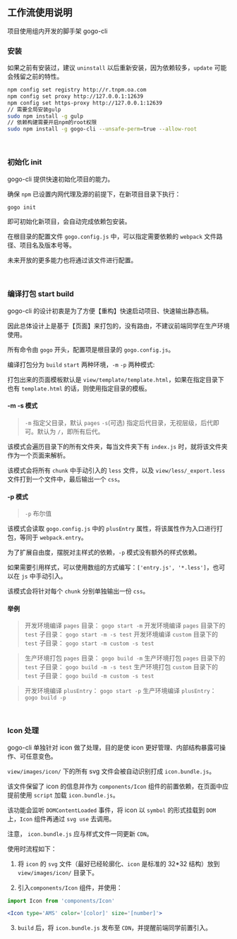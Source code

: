 ## 工作流使用说明

项目使用组内开发的脚手架 gogo-cli

### 安装

如果之前有安装过，建议 `uninstall` 以后重新安装，因为依赖较多，`update` 可能会残留之前的特性。

```sh
npm config set registry http://r.tnpm.oa.com
npm config set proxy http://127.0.0.1:12639
npm config set https-proxy http://127.0.0.1:12639
// 需要全局安装gulp
sudo npm install -g gulp
// 依赖构建需要开启npm的root权限
sudo npm install -g gogo-cli --unsafe-perm=true --allow-root
```

<br />

### 初始化 init

gogo-cli 提供快速初始化项目的能力。

确保 `npm` 已设置内网代理及源的前提下，在新项目目录下执行：

```sh
gogo init
```

即可初始化新项目，会自动完成依赖包安装。

在根目录的配置文件 `gogo.config.js` 中，可以指定需要依赖的 `webpack` 文件路径、项目名及版本号等。

未来开放的更多能力也将通过该文件进行配置。

<br />

### 编译打包 start build

gogo-cli 的设计初衷是为了方便【重构】快速启动项目、快速输出静态稿。

因此总体设计上是基于【页面】来打包的，没有路由，不建议前端同学在生产环境使用。

所有命令由 `gogo` 开头，配置项是根目录的 `gogo.config.js`。

编译打包分为 `build` `start` 两种环境，`-m` `-p` 两种模式:

打包出来的页面模板默认是 `view/template/template.html`，如果在指定目录下也有 `template.html` 的话，则使用指定目录的模板。

#### -m -s 模式

> `-m` 指定父目录，默认 `pages`
> `-s`(可选) 指定后代目录，无视层级，后代即可。默认为 `/`，即所有后代。

该模式会遍历目录下的所有文件夹，每当文件夹下有 `index.js` 时，就将该文件夹作为一个页面来解析。

该模式会将所有 `chunk` 中手动引入的 `less` 文件，以及 `view/less/_export.less` 文件打到一个文件中，最后输出一个 `css`。

#### -p 模式

> `-p` 布尔值

该模式会读取 `gogo.config.js` 中的 `plusEntry` 属性，将该属性作为入口进行打包，等同于 `webpack.entry`。

为了扩展自由度，摆脱对主样式的依赖，`-p` 模式没有额外的样式依赖。

如果需要引用样式，可以使用数组的方式编写：`['entry.js', '*.less']`，也可以在 `js` 中手动引入。

该模式会将针对每个 `chunk` 分别单独输出一份 `css`。

#### 举例

> 开发环境编译 `pages` 目录： `gogo start -m`
> 开发环境编译 `pages` 目录下的 `test` 子目录： `gogo start -m -s test`
> 开发环境编译 `custom` 目录下的 `test` 子目录： `gogo start -m custom -s test`

> 生产环境打包 `pages` 目录： `gogo build -m`
> 生产环境打包 `pages` 目录下的 `test` 子目录： `gogo build -m -s test`
> 生产环境打包 `custom` 目录下的 `test` 子目录： `gogo build -m custom -s test`

> 开发环境编译 `plusEntry`： `gogo start -p`
> 生产环境编译 `plusEntry`： `gogo build -p`

<br />

### Icon 处理

gogo-cli 单独针对 icon 做了处理，目的是使 icon 更好管理、内部结构暴露可操作、可任意变色。

`view/images/icon/` 下的所有 svg 文件会被自动识别打成 `icon.bundle.js`。

该文件保留了 icon 的信息并作为 `components/Icon` 组件的前置依赖，在页面中应提前使用 `script` 加载 `icon.bundle.js`。

该功能会监听 `DOMContentLoaded` 事件，将 icon 以 `symbol` 的形式挂载到 `DOM` 上，`Icon` 组件再通过 `svg use` 去调用。

注意， `icon.bundle.js` 应与样式文件一同更新 `CDN`。

使用时流程如下：

1. 将 `icon` 的 `svg` 文件（最好已经轮廓化、`icon` 是标准的 32\*32 结构）放到 `view/images/icon/` 目录下。

2. 引入`components/Icon` 组件，并使用：

```jsx
import Icon from 'components/Icon'

<Icon type='AMS' color='[color]' size='[number]'>
```

3. `build` 后，将 `icon.bundle.js` 发布至 `CDN`，并提醒前端同学前置引入。
